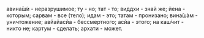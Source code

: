 авина̄ш́и - неразрушимое; ту - но; тат - то; виддхи - знай же; йена - которым; сарвам - все (тело); идам - это; татам - пронизано; вина̄ш́ам - уничтожение; авйайасйа - бессмертного; асйа - этого; на каш́чит - никто не; картум - сделать; архати - может.